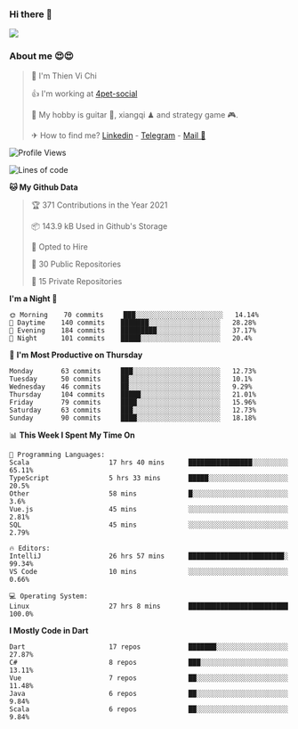 ### Hi there 👋
![](https://media1.tenor.com/images/9aa4aee77151757a310fcdb4b8fd2a0a/tenor.gif?itemid=12671405)

### About me 😍😍

> 🙎 I'm Thien Vi Chi
> 
> 👍 I'm working at [4pet-social](https://github.com/4pet-social)
>
> 🥞 My hobby is guitar 🎸, xiangqi ♟ and strategy game 🎮.
> 
> ✈ How to find me? [Linkedin](https://www.linkedin.com/in/tvc12/) - [Telegram](https://t.me/yeutham212) - [Mail 📧](mailto:meomeocf98@gmail.com)
> 

<!--START_SECTION:waka-->
![Profile Views](http://img.shields.io/badge/Profile%20Views-14-blue)

![Lines of code](https://img.shields.io/badge/From%20Hello%20World%20I%27ve%20Written-731303%20lines%20of%20code-blue)

**🐱 My Github Data** 

> 🏆 371 Contributions in the Year 2021
 > 
> 📦 143.9 kB Used in Github's Storage 
 > 
> 💼 Opted to Hire
 > 
> 📜 30 Public Repositories 
 > 
> 🔑 15 Private Repositories  
 > 
**I'm a Night 🦉** 

```text
🌞 Morning    70 commits     ███░░░░░░░░░░░░░░░░░░░░░░   14.14% 
🌆 Daytime    140 commits    ███████░░░░░░░░░░░░░░░░░░   28.28% 
🌃 Evening    184 commits    █████████░░░░░░░░░░░░░░░░   37.17% 
🌙 Night      101 commits    █████░░░░░░░░░░░░░░░░░░░░   20.4%

```
📅 **I'm Most Productive on Thursday** 

```text
Monday       63 commits     ███░░░░░░░░░░░░░░░░░░░░░░   12.73% 
Tuesday      50 commits     ██░░░░░░░░░░░░░░░░░░░░░░░   10.1% 
Wednesday    46 commits     ██░░░░░░░░░░░░░░░░░░░░░░░   9.29% 
Thursday     104 commits    █████░░░░░░░░░░░░░░░░░░░░   21.01% 
Friday       79 commits     ████░░░░░░░░░░░░░░░░░░░░░   15.96% 
Saturday     63 commits     ███░░░░░░░░░░░░░░░░░░░░░░   12.73% 
Sunday       90 commits     ████░░░░░░░░░░░░░░░░░░░░░   18.18%

```


📊 **This Week I Spent My Time On** 

```text
💬 Programming Languages: 
Scala                    17 hrs 40 mins      ████████████████░░░░░░░░░   65.11% 
TypeScript               5 hrs 33 mins       █████░░░░░░░░░░░░░░░░░░░░   20.5% 
Other                    58 mins             █░░░░░░░░░░░░░░░░░░░░░░░░   3.6% 
Vue.js                   45 mins             ░░░░░░░░░░░░░░░░░░░░░░░░░   2.81% 
SQL                      45 mins             ░░░░░░░░░░░░░░░░░░░░░░░░░   2.79%

🔥 Editors: 
IntelliJ                 26 hrs 57 mins      ████████████████████████░   99.34% 
VS Code                  10 mins             ░░░░░░░░░░░░░░░░░░░░░░░░░   0.66%

💻 Operating System: 
Linux                    27 hrs 8 mins       █████████████████████████   100.0%

```

**I Mostly Code in Dart** 

```text
Dart                     17 repos            ███████░░░░░░░░░░░░░░░░░░   27.87% 
C#                       8 repos             ███░░░░░░░░░░░░░░░░░░░░░░   13.11% 
Vue                      7 repos             ██░░░░░░░░░░░░░░░░░░░░░░░   11.48% 
Java                     6 repos             ██░░░░░░░░░░░░░░░░░░░░░░░   9.84% 
Scala                    6 repos             ██░░░░░░░░░░░░░░░░░░░░░░░   9.84%

```



<!--END_SECTION:waka-->